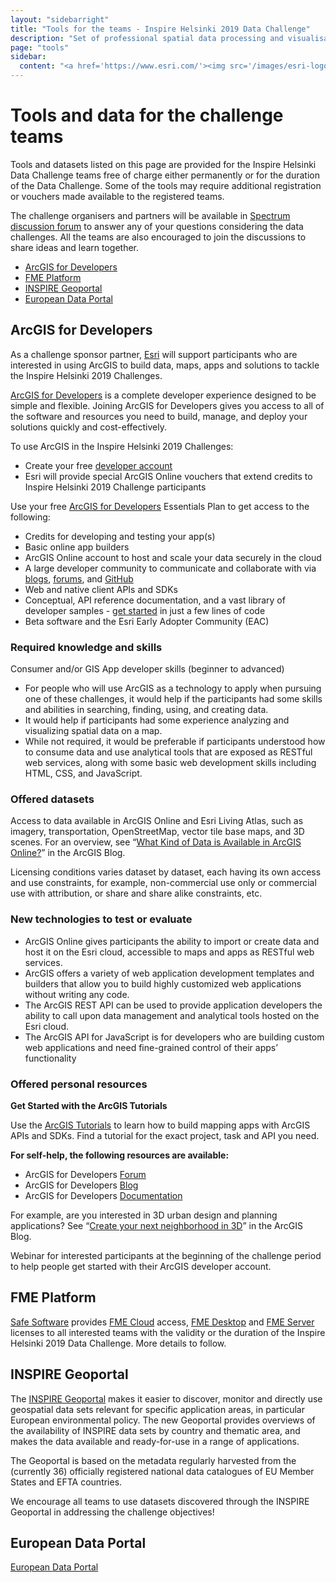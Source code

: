 ```yaml
---
layout: "sidebarright"
title: "Tools for the teams - Inspire Helsinki 2019 Data Challenge"
description: "Set of professional spatial data processing and visualisation tools provided by the challenge partners"
page: "tools"
sidebar:
  content: "<a href='https://www.esri.com/'><img src='/images/esri-logo.png' alt='Esri'/></a><br/><a href='https://www.safe.com/'><img src='/images/safe-logo.png' alt='Safe Software'/></a><br/><a href='http://inspire-geoportal.ec.europa.eu/'><img src='/images/inspire-logo.png' alt='INSPIRE' /></a><br/><a href='https://www.europeandataportal.eu/'><img src='/images/european-data-portal-logo.png' alt='European Data Portal' /></a>"
---
```

# Tools and data for the challenge teams
Tools and datasets listed on this page are provided for the Inspire Helsinki Data Challenge teams free of charge either
permanently or for the duration of the Data Challenge. Some of the tools may require additional registration or vouchers
made available to the registered teams.

The challenge organisers and partners will be available in [Spectrum discussion forum](https://spectrum.chat/inspire-helsinki)
to answer any of your questions considering the data challenges. All the teams are also encouraged to join the
discussions to share ideas and learn together.

* [ArcGIS for Developers](#arcgis-for-developers)
* [FME Platform](#fme-platform)
* [INSPIRE Geoportal](#inspire-geoportal)
* [European Data Portal](#european-data-portal)

## ArcGIS for Developers
As a challenge sponsor partner, [Esri](https://www.esri.com/) will support participants who are interested in using ArcGIS to build data, maps, apps and solutions to tackle the Inspire Helsinki 2019 Challenges.

[ArcGIS for Developers](https://developers.arcgis.com) is a complete developer experience designed to be simple and flexible. Joining ArcGIS for Developers gives you access to all of the software and resources you need to build, manage, and deploy your solutions quickly and cost-effectively.

To use ArcGIS in the Inspire Helsinki 2019 Challenges:

- Create your free [developer account](https://developers.arcgis.com/sign-up)
- Esri will provide special ArcGIS Online vouchers that extend credits to Inspire Helsinki 2019 Challenge participants

Use your free [ArcGIS for Developers](https://developers.arcgis.com/) Essentials Plan to get access to the following:

- Credits for developing and testing your app(s)
- Basic online app builders
- ArcGIS Online account to host and scale your data securely in the cloud
- A large developer community to communicate and collaborate with via [blogs](https://www.esri.com/arcgis-blog/developers/), [forums](https://community.esri.com/community/developers), and [GitHub](https://esri.github.io/)
- Web and native client APIs and SDKs
- Conceptual, API reference documentation, and a vast library of developer samples - [get started](https://developers.arcgis.com/labs/) in just a few lines of code
- Beta software and the Esri Early Adopter Community (EAC)

### Required knowledge and skills
Consumer and/or GIS App developer skills (beginner to advanced)
- For people who will use ArcGIS as a technology to apply when pursuing one of these challenges, it would help if the participants had some skills and abilities in searching, finding, using, and creating data.
- It would help if participants had some experience analyzing and visualizing spatial data on a map.
- While not required, it would be preferable if participants understood how to consume data and use analytical tools that are exposed as RESTful web services, along with some basic web development skills including HTML, CSS, and JavaScript.

### Offered datasets
Access to data available in ArcGIS Online and Esri Living Atlas, such as imagery, transportation, OpenStreetMap, vector tile base maps, and 3D scenes. For an overview, see “[What Kind of Data is Available in ArcGIS Online?](https://www.esri.com/arcgis-blog/products/product/uncategorized/what-kind-of-data-is-available-in-arcgis-online/)” in the ArcGIS Blog.

Licensing conditions varies dataset by dataset, each having its own access and use constraints, for example, non-commercial use only or commercial use with attribution, or share and share alike constraints, etc.

### New technologies to test or evaluate
- ArcGIS Online gives participants the ability to import or create data and host it on the Esri cloud, accessible to maps and apps as RESTful web services.
- ArcGIS offers a variety of web application development templates and builders that allow you to build highly customized web applications without writing any code.
- The ArcGIS REST API can be used to provide application developers the ability to call upon data management and analytical tools hosted on the Esri cloud.
- The ArcGIS API for JavaScript is for developers who are building custom web applications and need fine-grained control of their apps’ functionality

### Offered personal resources
**Get Started with the ArcGIS Tutorials**

Use the [ArcGIS Tutorials](https://developers.arcgis.com/labs/) to learn how to build mapping apps with ArcGIS APIs and SDKs. Find a tutorial for the exact project, task and API you need.

**For self-help, the following resources are available:**

- ArcGIS for Developers [Forum](http://forums.arcgis.com/forums/228-Developers)
- ArcGIS for Developers [Blog](http://blogs.esri.com/esri/arcgis/category/developer/)
- ArcGIS for Developers [Documentation](http://developers.arcgis.com/en/documentation/)

For example, are you interested in 3D urban design and planning applications? See “[Create your next neighborhood in 3D](https://www.esri.com/arcgis-blog/products/js-api-arcgis/3d-gis/create-your-next-neighborhood-in-3d/)” in the ArcGIS Blog.

Webinar for interested participants at the beginning of the challenge period to help people get started with their ArcGIS developer account.

## FME Platform
[Safe Software](https://www.safe.com/) provides [FME Cloud](https://www.safe.com/fme/fme-cloud/) access, [FME Desktop](https://www.safe.com/fme/fme-desktop/) and [FME Server](https://www.safe.com/fme/fme-server/) licenses to all interested teams with the validity or the duration of the Inspire Helsinki 2019 Data Challenge. More details to follow.

## INSPIRE Geoportal
The [INSPIRE Geoportal](http://inspire-geoportal.ec.europa.eu/) makes it easier to discover, monitor and directly use geospatial data sets relevant for specific application areas, in particular European environmental policy. The new Geoportal provides overviews of the availability of INSPIRE data sets by country and thematic area, and makes the data available and ready-for-use in a range of applications.

The Geoportal is based on the metadata regularly harvested from the (currently 36) officially registered national data catalogues of EU Member States and EFTA countries.

We encourage all teams to use datasets discovered through the INSPIRE Geoportal in addressing the challenge objectives!

## European Data Portal
[European Data Portal](https://www.europeandataportal.eu/en/homepage)
